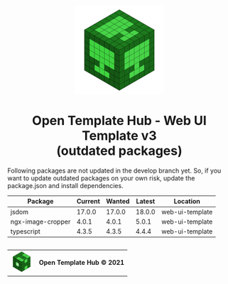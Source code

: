 <p align="center">
  <a href="https://opentemplatehub.com">
    <img src="https://raw.githubusercontent.com/open-template-hub/open-template-hub.github.io/master/assets/logo/ui/web-ui-logo.png" alt="Logo" width=200>
  </a>
</p>


<h1 align="center">
Open Template Hub - Web UI Template v3
  <br/>
(outdated packages)
</h1>

Following packages are not updated in the develop branch yet. So, if you want to update outdated packages on your own risk, update the package.json and install dependencies.

| Package             | Current   | Wanted   | Latest   | Location |
| --- | --- | --- | --- | --- |
| jsdom               |  17.0.0   | 17.0.0   | 18.0.0   | web-ui-template |
| ngx-image-cropper   |   4.0.1   |  4.0.1   |  5.0.1   | web-ui-template |
| typescript          |   4.3.5   |  4.3.5   |  4.4.4   | web-ui-template |

<table align="right"><tr><td><a href="https://opentemplatehub.com"><img src="https://raw.githubusercontent.com/open-template-hub/open-template-hub.github.io/master/assets/logo/brand-logo.png" width="50px" alt="oth"/></a></td><td><b>Open Template Hub © 2021</b></td></tr></table>

